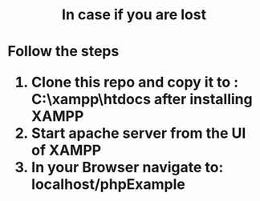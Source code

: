 <h1 align="center">In case if you are lost <h1/>
  <p>Follow the steps </p>
<ol>
  <li>Clone this repo and copy it to : C:\xampp\htdocs after installing XAMPP</li>
  <li>Start apache server from the UI of XAMPP</li>
  <li>In your Browser navigate to: localhost/phpExample</li>
</ol>
